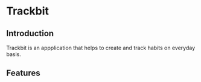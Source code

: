 # Trackbit

## Introduction
Trackbit is an appplication that helps to create and track habits on everyday basis.

## Features
